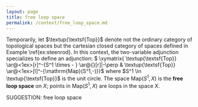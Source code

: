 ```yaml
---
layout: page
title: free loop space
permalink: /context/free_loop_space.md
---
```

 Temporarily, let $\textup{\textsf{Top}}$ denote not the ordinary category of topological spaces but the cartesian closed category of spaces defined in Example \ref{ex:steenrod}. In this context, the two-variable adjunction specializes to define an adjunction:
$ \xymatrix{ \textup{\textsf{Top}} \ar@<1ex>[r]^-{S^1 \times - } \ar@{}[r]|-\perp & \textup{\textsf{Top}} \ar@<1ex>[l]^-{\mathrm{Map}(S^1,-)}}$ where $S^1 \in \textup{\textsf{Top}}$ is the unit circle. The space $\mathrm{Map}(S^1,X)$ is the **free loop space** on $X$; points in $\mathrm{Map}(S^1,X)$ are loops in the space $X$.

SUGGESTION: free loop space